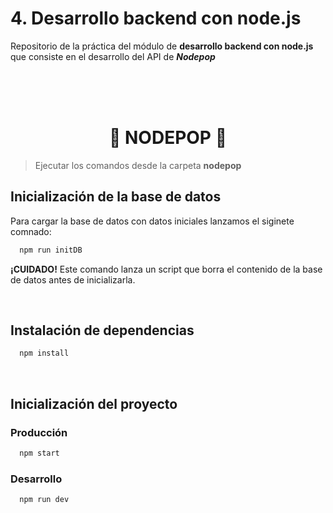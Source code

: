 # 4. Desarrollo backend con node.js

Repositorio de la práctica del módulo de **desarrollo backend con node.js** que consiste en el desarrollo del API de **_Nodepop_**

<br />
<br />
<br />
<h1 align="center">🤑 NODEPOP 🤑</h1>

> Ejecutar los comandos desde la carpeta **nodepop**

## Inicialización de la base de datos
Para cargar la base de datos con datos iniciales lanzamos el siginete comnado:

```sh
  npm run initDB
```

**¡CUIDADO!** Este comando lanza un script que borra el contenido de la base de datos antes de inicializarla.

<br />

## Instalación de dependencias

```sh
  npm install
```

<br />

## Inicialización del proyecto


### Producción
```sh
  npm start
```

### Desarrollo

```sh
  npm run dev
```